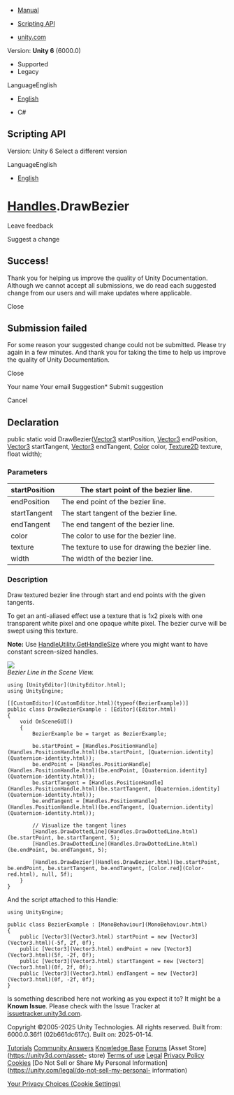 [ ]()

  * [Manual](../Manual/index.html)
  * [Scripting API](../ScriptReference/index.html)

  * [unity.com](https://unity.com/)

Version: **Unity 6** (6000.0)

  * Supported
  * Legacy

LanguageEnglish

  * [English]()

  * C#

[ ](https://docs.unity3d.com)

## Scripting API

Version: Unity 6 Select a different version

LanguageEnglish

  * [English]()

#  [Handles](Handles.html).DrawBezier

Leave feedback

Suggest a change

## Success!

Thank you for helping us improve the quality of Unity Documentation. Although
we cannot accept all submissions, we do read each suggested change from our
users and will make updates where applicable.

Close

## Submission failed

For some reason your suggested change could not be submitted. Please <a>try
again</a> in a few minutes. And thank you for taking the time to help us
improve the quality of Unity Documentation.

Close

Your name Your email Suggestion* Submit suggestion

Cancel

[ ]()

## Declaration

public static void DrawBezier([Vector3](Vector3.html) startPosition,
[Vector3](Vector3.html) endPosition, [Vector3](Vector3.html) startTangent,
[Vector3](Vector3.html) endTangent, [Color](Color.html) color,
[Texture2D](Texture2D.html) texture, float width);

### Parameters

startPosition | The start point of the bezier line.  
---|---  
endPosition | The end point of the bezier line.  
startTangent | The start tangent of the bezier line.  
endTangent | The end tangent of the bezier line.  
color | The color to use for the bezier line.  
texture | The texture to use for drawing the bezier line.  
width | The width of the bezier line.  
  
### Description

Draw textured bezier line through start and end points with the given
tangents.

To get an anti-aliased effect use a texture that is 1x2 pixels with one
transparent white pixel and one opaque white pixel. The bezier curve will be
swept using this texture.  
  
**Note:** Use [HandleUtility.GetHandleSize](HandleUtility.GetHandleSize.html)
where you might want to have constant screen-sized handles.  
  
![](../StaticFiles/ScriptRefImages/DrawBezier.png)  
_Bezier Line in the Scene View._

    
    
    using [UnityEditor](UnityEditor.html);
    using UnityEngine;  
      
    [[CustomEditor](CustomEditor.html)(typeof(BezierExample))]
    public class DrawBezierExample : [Editor](Editor.html)
    {
        void OnSceneGUI()
        {
            BezierExample be = target as BezierExample;  
      
            be.startPoint = [Handles.PositionHandle](Handles.PositionHandle.html)(be.startPoint, [Quaternion.identity](Quaternion-identity.html));
            be.endPoint = [Handles.PositionHandle](Handles.PositionHandle.html)(be.endPoint, [Quaternion.identity](Quaternion-identity.html));
            be.startTangent = [Handles.PositionHandle](Handles.PositionHandle.html)(be.startTangent, [Quaternion.identity](Quaternion-identity.html));
            be.endTangent = [Handles.PositionHandle](Handles.PositionHandle.html)(be.endTangent, [Quaternion.identity](Quaternion-identity.html));  
      
            // Visualize the tangent lines
            [Handles.DrawDottedLine](Handles.DrawDottedLine.html)(be.startPoint, be.startTangent, 5);
            [Handles.DrawDottedLine](Handles.DrawDottedLine.html)(be.endPoint, be.endTangent, 5);  
      
            [Handles.DrawBezier](Handles.DrawBezier.html)(be.startPoint, be.endPoint, be.startTangent, be.endTangent, [Color.red](Color-red.html), null, 5f);
        }
    }

And the script attached to this Handle:

    
    
    using UnityEngine;  
      
    public class BezierExample : [MonoBehaviour](MonoBehaviour.html)
    {
        public [Vector3](Vector3.html) startPoint = new [Vector3](Vector3.html)(-5f, 2f, 0f);
        public [Vector3](Vector3.html) endPoint = new [Vector3](Vector3.html)(5f, -2f, 0f);
        public [Vector3](Vector3.html) startTangent = new [Vector3](Vector3.html)(0f, 2f, 0f);
        public [Vector3](Vector3.html) endTangent = new [Vector3](Vector3.html)(0f, -2f, 0f);
    }

Is something described here not working as you expect it to? It might be a
**Known Issue**. Please check with the Issue Tracker at
[issuetracker.unity3d.com](https://issuetracker.unity3d.com).

Copyright ©2005-2025 Unity Technologies. All rights reserved. Built from:
6000.0.36f1 (02b661dc617c). Built on: 2025-01-14.

[Tutorials](https://unity3d.com/learn) [Community
Answers](https://answers.unity3d.com) [Knowledge
Base](https://support.unity3d.com/hc/en-us)
[Forums](https://forum.unity3d.com) [Asset Store](https://unity3d.com/asset-
store) [Terms of use](https://docs.unity3d.com/Manual/TermsOfUse.html)
[Legal](https://unity.com/legal) [Privacy
Policy](https://unity.com/legal/privacy-policy)
[Cookies](https://unity.com/legal/cookie-policy) [Do Not Sell or Share My
Personal Information](https://unity.com/legal/do-not-sell-my-personal-
information)

[Your Privacy Choices (Cookie Settings)](javascript:void\(0\);)


